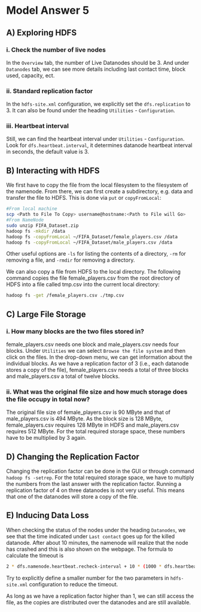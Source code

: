 # Model Answer 5

## A) Exploring HDFS
### i. Check the number of live nodes
In the `Overview` tab, the number of Live Datanodes should be 3. And under `Datanodes` tab, we can see more details including last contact time, block used, capacity, ect.

### ii. Standard replication factor
In the `hdfs-site.xml` configuration, we explicitly set the `dfs.replication` to 3. It can also be found under the heading `Utilities` - `Configuration`. 

### iii. Heartbeat interval
Still, we can find the heartbeat interval under `Utilities` - `Configuration`. Look for `dfs.heartbeat.interval`, it determines datanode heartbeat interval in seconds, the default value is 3. 

## B) Interacting with HDFS
We first have to copy the file from the local filesystem to the filesystem of the namenode. From there, we can first create a subdirectory, e.g. data and transfer the file to HDFS. This is done via `put` or `copyFromLocal`:
~~~bash
#From local machine
scp <Path to File To Copy> username@hostname:<Path to File will Go>
#From NameNode
sudo unzip FIFA_Dataset.zip
hadoop fs -mkdir /data
hadoop fs -copyFromLocal ~/FIFA_Dataset/female_players.csv /data
hadoop fs -copyFromLocal ~/FIFA_Dataset/male_players.csv /data
~~~
Other useful options are `-ls` for listing the contents of a directory, `-rm` for removing a file, and `-rmdir` for removing a directory.

We can also copy a file from HDFS to the local directory. The following command copies the file female_players.csv from the root directory of HDFS into a file called tmp.csv into the current local directory:
~~~bash
hadoop fs -get /female_players.csv ./tmp.csv
~~~

## C) Large File Storage
### i. How many blocks are the two files stored in?
female_players.csv needs one block and male_players.csv needs four blocks. Under `Utilities` we can select `Browse the file system` and then click on the files. In the drop-down menu, we can
get information about the individual blocks.
As we have a replication factor of 3 (i.e., each datanode stores a copy of the file), female_players.csv needs a total of three blocks and male_players.csv a total of twelve blocks.

### ii. What was the original file size and how much storage does the file occupy in total now?
The original file size of female_players.csv is 90 MByte and that of male_players.csv is 494 MByte. As the block size is 128 MByte, female_players.csv requires 128 MByte in HDFS and male_players.csv requires 512 MByte. For the total required storage space, these numbers have to be multiplied by 3 again.

## D) Changing the Replication Factor
Changing the replication factor can be done in the GUI or through command `hadoop fs -setrep`. For the total required storage space, we have to multiply the numbers from the last answer with the replication factor. Running a replication factor of 4 on three datanodes is not very useful. This means that one
of the datanodes will store a copy of the file.

## E) Inducing Data Loss 
When checking the status of the nodes under the heading `Datanodes`, we see that the time indicated under `Last contact` goes up for the killed datanode. After about 10 minutes, the namenode will realize that the node has crashed and this is also shown on the webpage. The formula to calculate the timeout is 
~~~bash
2 * dfs.namenode.heartbeat.recheck-interval + 10 * (1000 * dfs.heartbeat.interval)
~~~
Try to explicitly define a smaller number for the two parameters in `hdfs-site.xml` configuration to reduce the timeout.

As long as we have a replication factor higher than 1, we can still access the file, as the copies are distributed over the datanodes and are still available.



